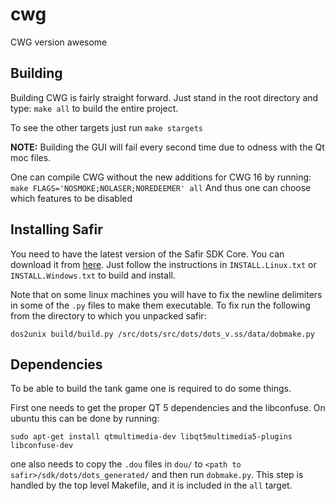 # cwg
CWG version awesome

## Building
Building CWG is fairly straight forward. Just stand in the root directory and type:
`make all`
to build the entire project.

To see the other targets just run `make stargets`

**NOTE:** Building the GUI will fail every second time due to odness with the Qt moc files.

One can compile CWG without the new additions for CWG 16 by running:
`make FLAGS='NOSMOKE;NOLASER;NOREDEEMER' all`
And thus one can choose which features to be disabled


## Installing Safir
You need to have the latest version of the Safir SDK Core. 
You can download it from [here](http://sourceforge.net/projects/safir/files/).
Just follow the instructions in `INSTALL.Linux.txt` or `INSTALL.Windows.txt` to build and install.

Note that on some linux machines you will have to fix the newline delimiters in some of the `.py` files to make
them executable.
To fix run the following from the directory to which you unpacked safir:
```
dos2unix build/build.py /src/dots/src/dots/dots_v.ss/data/dobmake.py
```

## Dependencies
To be able to build the tank game one is required to do some things.

First one needs to get the proper QT 5 dependencies and the libconfuse. On ubuntu this can be done by running:
```
sudo apt-get install qtmultimedia-dev libqt5multimedia5-plugins libconfuse-dev
```

one also needs to copy the `.dou` files in `dou/` to `<path to safir>/sdk/dots/dots_generated/` 
and then run `dobmake.py`. This step is handled by the top level Makefile, and it is included in the `all` target.
